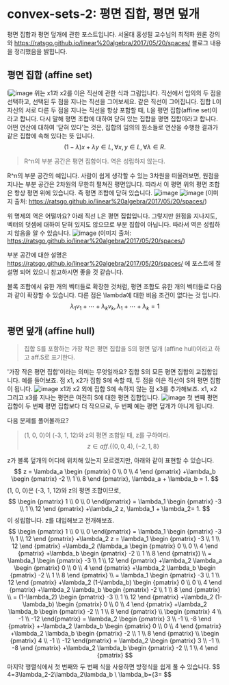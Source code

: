 # convex-sets-2: 평면 집합, 평면 덮개
평면 집합과 평면 덮개에 관한 포스트입니다. 서울대 홍성필 교수님의 최적화 원론 강의와 https://ratsgo.github.io/linear%20algebra/2017/05/20/spaces/ 블로그 내용을 정리했음을 밝힙니다.
## 평면 집합 (affine set)
l![image](https://user-images.githubusercontent.com/11609881/111723665-43013280-88a7-11eb-93f6-2cf77daab4f4.png)
위는 x1과 x2를 이은 직선에 관한 식과 그림입니다. 직선에서 임의의 두 점을 선택하고, 선택된 두 점을 지나는 직선을 그어보세요. 같은 직선이 그어집니다.
집합 L이 자신의 서로 다른 두 점을 지나는 직선을 항상 포함할 때, L을 평면 집합(affine set)이라고 합니다. 다시 말해 평면 조합에 대하여 닫혀 있는 집합을 평면 집합이라고 합니다. 어떤 연산에 대하여 '닫혀 있다'는 것은, 집합의 임의의 원소들로 연산을 수행한 결과가 같은 집합에 속해 있다는 뜻 입니다.
$$
(1-\lambda)x + \lambda y \in L, \forall x, y \in L, \forall \lambda \in R.
$$

> R^n의 부분 공간은 평면 집합이다. 역은 성립하지 않는다.

R^n의 부분 공간의 예입니다. 사람이 쉽게 생각할 수 있는 3차원을 떠올려보면, 원점을 지나는 부분 공간은 2차원의 무한히 펼쳐진 평면입니다. 따라서 이 평면 위의 평면 조합은 항상 평면 위에 있습니다. 즉 평면 조합에 닫혀 있습니다.
![image](https://user-images.githubusercontent.com/11609881/111732585-266df600-88b9-11eb-89c5-2b8a92f9a222.png)
![image](https://user-images.githubusercontent.com/11609881/111732660-574e2b00-88b9-11eb-91d0-016e0954a12e.png)
(이미지 출처: https://ratsgo.github.io/linear%20algebra/2017/05/20/spaces/)

위 명제의 역은 어떨까요? 아래 직선 L은 평면 집합입니다. 그렇지만 원점을 지나지도, 벡터의 덧셈에 대하여 닫혀 있지도 않으므로 부분 집합이 아닙니다. 따라서 역은 성립하지 않음을 알 수 있습니다.
![image](https://user-images.githubusercontent.com/11609881/111732682-659c4700-88b9-11eb-82be-1d3950e3bbb3.png)
(이미지 출처: https://ratsgo.github.io/linear%20algebra/2017/05/20/spaces/)

부분 공간에 대한 설명은 https://ratsgo.github.io/linear%20algebra/2017/05/20/spaces/ 에 포스트에 잘 설명 되어 있으니 참고하시면 좋을 것 같습니다.

볼록 조합에서 유한 개의 벡터들로 확장한 것처럼, 평면 조합도 유한 개의 벡터들로 다음과 같이 확장할 수 있습니다. 다른 점은 \lambda에 대한 비음 조건이 없다는 것 입니다.
$$
\lambda_1 v_1+\cdots+\lambda_k v_k, \lambda_1+\cdots+\lambda_k=1
$$

## 평면 덮개 (affine hull)
> 집합 S를 포함하는 가장 작은 평면 집합을 S의 평면 덮개 (affine hull)이라고 하고 aff.S로 표기한다.

'가장 작은 평면 집합'이라는 의미는 무엇일까요? 집합 S의 모든 평면 집합의 교집합입니다. 예를 들어보죠. 점 x1, x2가 집합 S에 속할 때, 두 점을 이은 직선이 S의 평면 집합이 됩니다.
![image](https://user-images.githubusercontent.com/11609881/111723665-43013280-88a7-11eb-93f6-2cf77daab4f4.png)
x1과 x2 외에 집합 S에 속하지 않는 점 x3를 추가해보죠. x1, x2 그리고 x3를 지나는 평면은 여전히 S에 대한 평면 집합입니다.
![image](https://user-images.githubusercontent.com/11609881/111733782-02f87a80-88bc-11eb-8542-ec711951974c.png)
첫 번째 평면 집합이 두 번째 평면 집합보다 더 작으므로, 두 번째 예는 평면 덮개가 아니게 됩니다.

다음 문제를 풀어볼까요?
> (1, 0, 0)이 (-3, 1, 12)와 z의 평면 조합일 때, z를 구하여라.
$$
z \in aff.\{(0,0,4), (-2,1,8\}
$$

z가 볼록 덮개의 어디에 위치해 있는지 모르겠지만, 아래와 같이 표현할 수 있습니다.
$$
z
= \lambda_a \begin {pmatrix} 0 \\ 0 \\ 4 \end {pmatrix}
+\lambda_b \begin {pmatrix} -2 \\ 1 \\ 8 \end {pmatrix},
\lambda_a + \lambda_b = 1.
$$
(1, 0, 0)은 (-3, 1, 12)와 z의 평면 조합이므로,
$$
\begin {pmatrix} 1 \\ 0 \\ 0  \end{pmatrix}
= \lambda_1 \begin {pmatrix} -3 \\ 1 \\ 12 \end {pmatrix} 
+\lambda_2 z,
\lambda_1 + \lambda_2= 1.
$$
이 성립합니다. z를 대입해보고 전개해보죠.
$$
\begin {pmatrix} 1 \\ 0 \\ 0  \end{pmatrix}
= \lambda_1 \begin {pmatrix} -3 \\ 1 \\ 12 \end {pmatrix} 
+\lambda_2 z
= \lambda_1 \begin {pmatrix} -3 \\ 1 \\ 12 \end {pmatrix} 
+\lambda_2 (\lambda_a \begin {pmatrix} 0 \\ 0 \\ 4 \end {pmatrix}
+\lambda_b \begin {pmatrix} -2 \\ 1 \\ 8 \end {pmatrix})
\\
= \lambda_1 \begin {pmatrix} -3 \\ 1 \\ 12 \end {pmatrix} 
+\lambda_2 \lambda_a \begin {pmatrix} 0 \\ 0 \\ 4 \end {pmatrix}
+\lambda_2 \lambda_b \begin {pmatrix} -2 \\ 1 \\ 8 \end {pmatrix}
\\
= \lambda_1 \begin {pmatrix} -3 \\ 1 \\ 12 \end {pmatrix} 
+\lambda_2 (1-\lambda_b) \begin {pmatrix} 0 \\ 0 \\ 4 \end {pmatrix}
+\lambda_2 \lambda_b \begin {pmatrix} -2 \\ 1 \\ 8 \end {pmatrix}
\\
= (1-\lambda_2) \begin {pmatrix} -3 \\ 1 \\ 12 \end {pmatrix} 
+\lambda_2 (1-\lambda_b) \begin {pmatrix} 0 \\ 0 \\ 4 \end {pmatrix}
+\lambda_2 \lambda_b \begin {pmatrix} -2 \\ 1 \\ 8 \end {pmatrix}
\\
\begin {pmatrix} 4 \\ -1 \\ -12  \end{pmatrix}
= \lambda_2 \begin {pmatrix} 3 \\ -1 \\ -8 \end {pmatrix} 
+-\lambda_2 \lambda_b \begin {pmatrix} 0 \\ 0 \\ 4 \end {pmatrix}
+\lambda_2 \lambda_b \begin {pmatrix} -2 \\ 1 \\ 8 \end {pmatrix}
\\
\begin {pmatrix} 4 \\ -1 \\ -12  \end{pmatrix}
= \lambda_2 \begin {pmatrix} 3 \\ -1 \\ -8 \end {pmatrix} 
+\lambda_2 \lambda_b \begin {pmatrix} -2 \\ 1 \\ 4 \end {pmatrix}
$$
마지막 행렬식에서 첫 번째와 두 번째 식을 사용하면 방정식을 쉽게 풀 수 있습니다.
$$
4=3\lambda_2-2\lambda_2\lambda_b \\
\lambda_b={3=
$$
<!--stackedit_data:
eyJoaXN0b3J5IjpbLTEzODQ2MzY3ODUsLTExMTgzMzY5MjIsMj
U1NzQzNzg2LC0yMDAzNDUzMzcwLC0xNDEwMjU0NjgsLTY2NjQ3
NzA0MiwyMDY5MzA2NDcyLC00ODY1Mzk3ODgsLTE3ODE5NjY0Nj
EsMTA3NTc2NTY1NCwyMDQzMzgwMjQyXX0=
-->